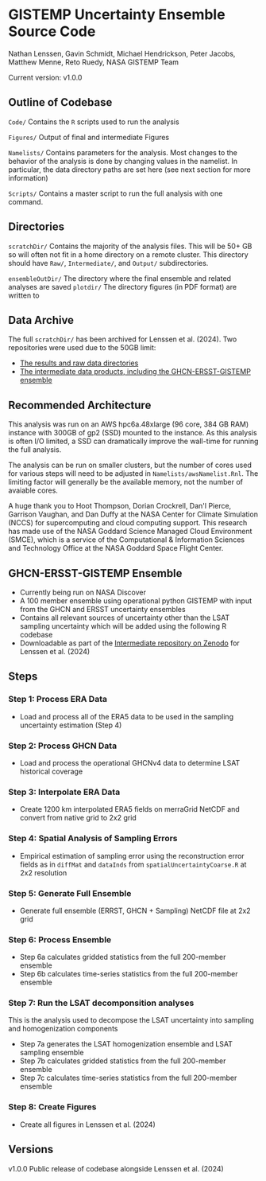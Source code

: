 # GISTEMP Uncertainty Ensemble Source Code
Nathan Lenssen, Gavin Schmidt, Michael Hendrickson, Peter Jacobs, Matthew Menne, Reto Ruedy, NASA GISTEMP Team

Current version: v1.0.0

## Outline of Codebase

`Code/` Contains the `R` scripts used to run the analysis

`Figures/` Output of final and intermediate Figures

`Namelists/` Contains parameters for the analysis. Most changes to the behavior of the analysis is done by changing values in the namelist. In particular, the data directory paths are set here (see next section for more information)

`Scripts/` Contains a master script to run the full analysis with one command.

## Directories

`scratchDir/` Contains the majority of the analysis files. This will be 50+ GB so will often not fit in a home directory on a remote cluster. This directory should have `Raw/`, `Intermediate/`, and `Output/` subdirectories.

`ensembleOutDir/` The directory where the final ensemble and related analyses are saved
`plotdir/` The directory figures (in PDF format) are written to

## Data Archive
The full `scratchDir/` has been archived for Lenssen et al. (2024). Two repositories were used due to the 50GB limit:
* [The results and raw data directories](https://zenodo.org/doi/10.5281/zenodo.13343335)
* [The intermediate data products, including the GHCN-ERSST-GISTEMP ensemble](https://zenodo.org/doi/10.5281/zenodo.13344579)

## Recommended Architecture

This analysis was run on an AWS hpc6a.48xlarge (96 core, 384 GB RAM) instance with 300GB of gp2 (SSD) mounted to the instance. As this analysis is often I/O limited, a SSD can dramatically improve the wall-time for running the full analysis. 

The analysis can be run on smaller clusters, but the number of cores used for various steps will need to be adjusted in `Namelists/awsNamelist.Rnl`. The limiting factor will generally be the available memory, not the number of avaiable cores.

A huge thank you to Hoot Thompson, Dorian Crockrell, Dan'l Pierce, Garrison Vaughan, and Dan Duffy at the NASA Center for Climate Simulation (NCCS) for supercomputing and cloud computing support. This research has made use of the NASA Goddard Science Managed Cloud Environment (SMCE), which is a service of the Computational & Information Sciences and Technology Office at the NASA Goddard Space Flight Center.

## GHCN-ERSST-GISTEMP Ensemble
* Currently being run on NASA Discover
* A 100 member ensemble using operational python GISTEMP with input from the GHCN and ERSST uncertainty ensembles
* Contains all relevant sources of uncertainty other than the LSAT sampling uncertainty which will be added using the following R codebase
* Downloadable as part of the [Intermediate repository on Zenodo](https://doi.org/10.5281/zenodo.13344579) for Lenssen et al. (2024)

## Steps

### Step 1: Process ERA Data

* Load and process all of the ERA5 data to be used in the sampling uncertainty estimation (Step 4)

### Step 2: Process GHCN Data

* Load and process the operational GHCNv4 data to determine LSAT historical coverage

### Step 3: Interpolate ERA Data

* Create 1200 km interpolated ERA5 fields on merraGrid NetCDF and convert from native grid to 2x2 grid

### Step 4: Spatial Analysis of Sampling Errors

*  Empirical estimation of sampling error using the reconstruction error fields as in `diffMat` and `dataInds` from `spatialUncertaintyCoarse.R` at 2x2 resolution

### Step 5: Generate Full Ensemble

* Generate full ensemble (ERRST, GHCN + Sampling) NetCDF file at 2x2 grid

### Step 6: Process Ensemble

* Step 6a calculates gridded statistics from the full 200-member ensemble
* Step 6b calculates time-series statistics from the full 200-member ensemble

### Step 7: Run the LSAT decomponsition analyses

This is the analysis used to decompose the LSAT uncertainty into sampling and homogenization components

* Step 7a generates the LSAT homogenization ensemble and LSAT sampling ensemble
* Step 7b calculates gridded statistics from the full 200-member ensemble
* Step 7c calculates time-series statistics from the full 200-member ensemble

### Step 8: Create Figures

* Create all figures in Lenssen et al. (2024)

## Versions

v1.0.0 Public release of codebase alongside Lenssen et al. (2024)
